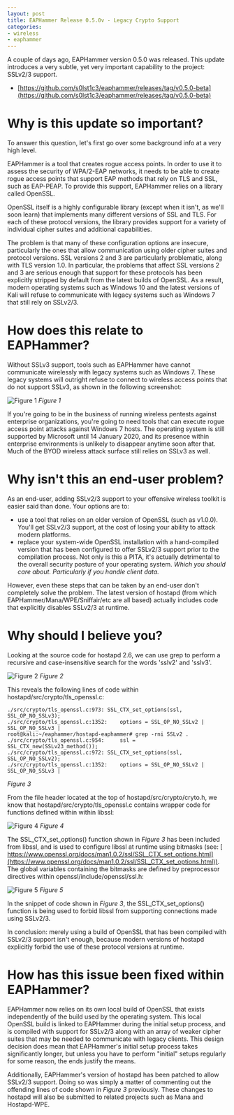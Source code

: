 ```yaml
---
layout: post
title: EAPHammer Release 0.5.0v - Legacy Crypto Support
categories:
- wireless
- eaphammer
---
```


A couple of days ago, EAPHammer version 0.5.0 was released. This update introduces a very subtle, yet very important capability to the project: SSLv2/3 support.

- [https://github.com/s0lst1c3/eaphammer/releases/tag/v0.5.0-beta](https://github.com/s0lst1c3/eaphammer/releases/tag/v0.5.0-beta) 

# Why is this update so important?

To answer this question, let's first go over some background info at a very high level.

EAPHammer is a tool that creates rogue access points. In order to use it to assess the security of WPA/2-EAP networks, it needs to be able to create rogue access points that support EAP methods that rely on TLS and SSL, such as EAP-PEAP. To provide this support, EAPHammer relies on a library called OpenSSL.

OpenSSL itself is a highly configurable library (except when it isn't, as we'll soon learn) that implements many different versions of SSL and TLS. For each of these protocol versions, the library provides support for a variety of individual cipher suites and additional capabilities.

The problem is that many of these configuration options are insecure, particularly the ones that allow communication using older cipher suites and protocol versions. SSL versions 2 and 3 are particularly problematic, along with TLS version 1.0. In particular, the problems that affect SSL versions 2 and 3 are serious enough that support for these protocols has been explicitly stripped by default from the latest builds of OpenSSL. As a result, modern operating systems such as Windows 10 and the latest versions of Kali will refuse to communicate with legacy systems such as Windows 7 that still rely on SSLv2/3.

# How does this relate to EAPHammer?

Without SSLv3 support, tools such as EAPHammer have cannot communicate wirelessly with legacy systems such as Windows 7. These legacy systems will outright refuse to connect to wireless access points that do not support SSLv3, as shown in the following screenshot:

![Figure 1](http://s0lst1c3.github.io/images/eaphammer-sslv23/sslv3-windows7-old.png)
*Figure 1*

If you're going to be in the business of running wireless pentests against enterprise organizations, you're going to need tools that can execute rogue access point attacks against Windows 7 hosts. The operating system is still supported by Microsoft until 14 January 2020, and its presence within enterprise environments is unlikely to disappear anytime soon after that. Much of the BYOD wireless attack surface still relies on SSLv3 as well.


# Why isn't this an end-user problem?

As an end-user, adding SSLv2/3 support to your offensive wireless toolkit is easier said than done. Your options are to:

- use a tool that relies on an older version of OpenSSL (such as v1.0.0). You'll get SSLv2/3 support, at the cost of losing your ability to attack modern platforms.
- replace your system-wide OpenSSL installation with a hand-compiled version that has been configured to offer SSLv2/3 support prior to the compilation process. Not only is this a PITA,  it's actually detrimental to the overall security posture of your operating system. *Which you should care about. Particularly if you handle client data.*

However, even these steps that can be taken by an end-user don't completely solve the problem. The latest version of hostapd (from which EAPHammer/Mana/WPE/Sniffair/etc are all based) actually includes code that explicitly disables SSLv2/3 at runtime.

# Why should I believe you?

Looking at the source code for hostapd 2.6, we can use grep to perform a recursive and case-insensitive search for the words 'sslv2' and 'sslv3'.

![Figure 2](http://s0lst1c3.github.io/images/eaphammer-sslv23/grep-for-sslv3-and-sslv2.png)
*Figure 2*

This reveals the following lines of code within hostapd/src/crypto/tls\_openssl.c:

	./src/crypto/tls_openssl.c:973:	SSL_CTX_set_options(ssl, SSL_OP_NO_SSLv3);
	./src/crypto/tls_openssl.c:1352:	options = SSL_OP_NO_SSLv2 | SSL_OP_NO_SSLv3 |
	root@kali:~/eaphammer/hostapd-eaphammer# grep -rni SSLv2 .
	./src/crypto/tls_openssl.c:954:		ssl = SSL_CTX_new(SSLv23_method());
	./src/crypto/tls_openssl.c:972:	SSL_CTX_set_options(ssl, SSL_OP_NO_SSLv2);
	./src/crypto/tls_openssl.c:1352:	options = SSL_OP_NO_SSLv2 | SSL_OP_NO_SSLv3 |

*Figure 3*

From the file header located at the top of hostapd/src/crypto/cryto.h, we know that hostapd/src/crypto/tls\_openssl.c contains wrapper code for functions defined within within libssl:

![Figure 4](http://s0lst1c3.github.io/images/eaphammer-sslv23/crypto-dot-h-header.png)
*Figure 4*

The SSL\_CTX\_set\_options() function shown in *Figure 3* has been included from libssl, and is used to configure libssl at runtime using bitmasks (see: [ https://www.openssl.org/docs/man1.0.2/ssl/SSL_CTX_set_options.html](https://www.openssl.org/docs/man1.0.2/ssl/SSL_CTX_set_options.html)). The global variables containing the bitmasks are defined by preprocessor directives within openssl/include/openssl/ssl.h:

![Figure 5](http://s0lst1c3.github.io/images/eaphammer-sslv23/libssl-no-sslv-def.png)
*Figure 5*

 In the snippet of code shown in *Figure 3*, the SSL\_CTX\_set\_options() function is being used to forbid libssl from supporting connections made using SSLv2/3.

In conclusion: merely using a build of OpenSSL that has been compiled with SSLv2/3 support isn't enough, because modern versions of hostapd explicitly forbid the use of these protocol versions at runtime.

# How has this issue been fixed within EAPHammer?

EAPHammer now relies on its own local build of OpenSSL that exists independently of the build used by the operating system. This local OpenSSL build is linked to EAPHammer during the initial setup process, and is compiled with support for SSLv2/3 along with an array of weaker cipher suites that may be needed to communicate with legacy clients. This design decision does mean that EAPHammer's initial setup process takes significantly longer, but unless you have to perform "initial" setups regularly for some reason, the ends justify the means.

Additionally, EAPHammer's version of hostapd has been patched to allow SSLv2/3 support. Doing so was simply a matter of commenting out the offending lines of code shown in *Figure 3* previously. These changes to hostapd will also be submitted to related projects such as Mana and Hostapd-WPE.
